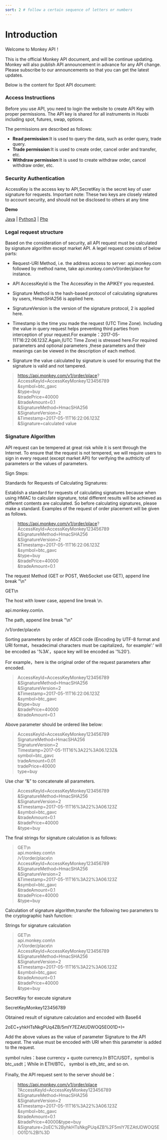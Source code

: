 ```yaml
---
sort: 2 # follow a certain sequence of letters or numbers
---
```

# Introduction

Welcome to Monkey API！

This is the official Monkey API document, and will be continue updating. Monkey will also publish API announcement in advance for any API change. Please subscribe to our announcements so that you can get the latest updates.

Below is the content for Spot API document:

### Access Instructions

Before you use API, you need to login the website to create API Key with proper permissions. The API key is shared for all instruments in Huobi including spot, futures, swap, options.  

The permissions are described as follows:
* **Read permission**:It is used to query the data, such as order query, trade query.
* **Trade permission**:It is used to create order, cancel order and transfer, etc.
* **Withdraw permission**:It is used to create withdraw order, cancel withdraw order, etc.

### Security Authentication

AccessKey is the access key to API,SecretKey is the secret key of user signature for requests. Important note: These two keys are closely related to account security, and should not be disclosed to others at any time  

<b>Demo</b>

 [Java](https://github.com/newbittrade/openapi/blob/master/ApiDemo.java)  | [Python3](https://github.com/newbittrade/openapi/blob/master/ApiDemo.py) |  [Php](https://github.com/newbittrade/openapi/blob/master/Demo.php)


### Legal request structure

Based on the consideration of security, all API request must be calculated by signature algorithm except market API. A legel request consists of below parts:  


- Request-URI Method, i.e. the address access to server: api.monkey.com followed by method name, take api.monkey.com/v1/order/place for instance. 

- API AccessKeyId is the The AccessKey in the APIKEY you requested.

- Signature Method is the hash-based protocol of calculating signatures by users, HmacSHA256 is applied here.
  
- SignatureVersion is the version of the signature protocol, 2 is applied here.

- Timestamp is the time you made the request (UTC Time Zone). Including the value in query request helps preventing third parties from interception of your request.For example：2017-05-11T16:22:06.123Z.Again,(UTC Time Zone) is stressed here.For required parameters and optional parameters ,these parameters and their meanings can be viewed in the description of each method.

- Signature the value calculated by signature is used for ensuring that the signature is valid and not tampered.  


> https://api.monkey.com/v1/order/place?  
AccessKeyId=AccessKeyMonkey123456789  
&symbol=btc_gavc  
&type=buy  
&tradePrice=40000  
&tradeAmount=0.1  
&SignatureMethod=HmacSHA256  
&SignatureVersion=2  
&Timestamp=2017-05-11T16:22:06.123Z  
&Signature=calculated value  



### Signature Algorithm
API request can be tempered at great risk while it is sent through the Internet. To ensure that the request is not tempered, we will require users to sign in every request (except market API) for verifying the authticity of parameters or the values of parameters.  


Sign Steps:  

Standards for Requests of Calculating Signatures:  

Establish a standard for requests of calculating signatures because when using HMAC to calculate signature, total different results will be achieved as different contents are calculated. So before calculating signatures, please make a standard. Examples of the request of order placement will be given as follows.

>https://api.monkey.com/v1/order/place?  
AccessKeyId=AccessKeyMonkey123456789  
&SignatureMethod=HmacSHA256  
&SignatureVersion=2  
&Timestamp=2017-05-11T16:22:06.123Z  
&symbol=btc_gavc  
&type=buy  
&tradePrice=40000  
&tradeAmount=0.1  

The request Method (GET or POST, WebSocket use GET), append line break "\n"  

GET\n

The host with lower case, append line break \n.

api.monkey.com\n.

The path, append line break "\n"

/v1/order/place\n

Sorting parameters by order of ASCII code (Encoding by UTF-8 format and URI format，hexadecimal characters must be capitalized，for example‘:’ will be encoded as '%3A'，space key will be encoded as '%20').  

For example，here is the original order of the request parameters after encoded.


>AccessKeyId=AccessKeyMonkey123456789  
&SignatureMethod=HmacSHA256  
&SignatureVersion=2  
&Timestamp=2017-05-11T16:22:06.123Z  
&symbol=btc_gavc  
&type=buy  
&tradePrice=40000  
&tradeAmount=0.1  

Above parameter should be ordered like below:

>AccessKeyId=AccessKeyMonkey123456789  
SignatureMethod=HmacSHA256  
SignatureVersion=2  
Timestamp=2017-05-11T16%3A22%3A06.123Z&  
symbol=btc_gavc  
tradeAmount=0.01  
tradePrice=40000  
type=buy  

Use char “&” to concatenate all parameters.

>AccessKeyId=AccessKeyMonkey123456789  
&SignatureMethod=HmacSHA256  
&SignatureVersion=2  
&Timestamp=2017-05-11T16%3A22%3A06.123Z  
&symbol=btc_gavc  
&tradeAmount=0.1  
&tradePrice=40000  
&type=buy

The final strings for signature calculation is as follows:


>GET\n  
api.monkey.com\n  
/v1/order/place\n  
AccessKeyId=AccessKeyMonkey123456789  
&SignatureMethod=HmacSHA256  
&SignatureVersion=2  
&Timestamp=2017-05-11T16%3A22%3A06.123Z  
&symbol=btc_gavc  
&tradeAmount=0.1  
&tradePrice=40000  
&type=buy  


Calculation of signature algorithm,transfer the following two parameters to the cryptographic hash function:  

Strings for signature calculation  

>GET\n  
api.monkey.com\n  
/v1/order/place\n  
AccessKeyId=AccessKeyMonkey123456789  
&SignatureMethod=HmacSHA256  
&SignatureVersion=2  
&Timestamp=2017-05-11T16%3A22%3A06.123Z  
&symbol=btc_gavc  
&tradeAmount=0.1  
&tradePrice=40000  
&type=buy  

SecretKey for execute signature

SecretKeyMonkey123456789

Obtained result of signature calculation and encoded with Base64

2oEC+yhkHTsNkgPUq4ZB/5mlY7EZAtUDWOQ5EO01D+I=

Add the above values as the value of parameter Signature to the API request. The value must be encoded with URI when this parameter is added to the request.  


symbol rules：base currency + quote currency.In BTC/USDT，symbol is btc_usdt；While in ETH/BTC， symbol is eth_btc, and so on.  

Finally, the API request sent to the server should be：

>https://api.monkey.com/v1/order/place  
?AccessKeyId=AccessKeyMonkey123456789  
&SignatureMethod=HmacSHA256  
&SignatureVersion=2  
&Timestamp=2017-05-11T16%3A22%3A06.123Z  
&symbol=btc_gavc  
&tradeAmount=0.1  
&tradePrice=40000&type=buy  
&Signature=2oEC%2ByhkHTsNkgPUq4ZB%2F5mlY7EZAtUDWOQ5EO01D%2BI%3D  
